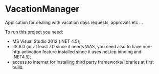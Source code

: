 VacationManager
===============

Application for dealing with vacation days requests, approvals etc ...

To run this project you need:
- MS Visual Studio 2012 (.NET 4.5);
- IIS 8.0 (or at least 7.0 since it needs WAS, you need also to have non-http activation feature installed since it uses net.tcp binding and .NET4.5);
- access to internet for installing third party frameworks/libraries at first build.